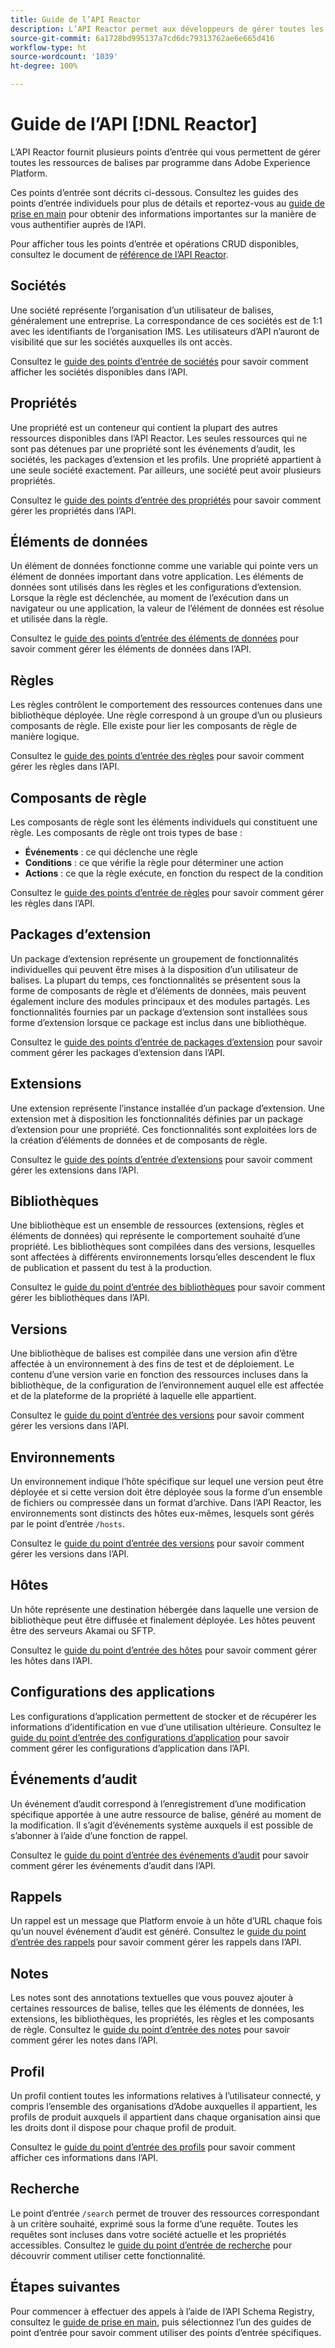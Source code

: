 ```yaml
---
title: Guide de l’API Reactor
description: L’API Reactor permet aux développeurs de gérer toutes les ressources de balises par programme dans Adobe Experience Platform. Suivez ce guide pour savoir comment effectuer des opérations clés à l’aide de l’API.
source-git-commit: 6a1728bd995137a7cd6dc79313762ae6e665d416
workflow-type: ht
source-wordcount: '1039'
ht-degree: 100%

---
```


# Guide de l’API [!DNL Reactor]

L’API Reactor fournit plusieurs points d’entrée qui vous permettent de gérer toutes les ressources de balises par programme dans Adobe Experience Platform.

Ces points d’entrée sont décrits ci-dessous. Consultez les guides des points d’entrée individuels pour plus de détails et reportez-vous au [guide de prise en main](./getting-started.md) pour obtenir des informations importantes sur la manière de vous authentifier auprès de l’API.

Pour afficher tous les points d’entrée et opérations CRUD disponibles, consultez le document de [référence de l’API Reactor](https://www.adobe.io/apis/experienceplatform/home/api-reference.html#!acpdr/swagger-specs/reactor.yaml).

## Sociétés

Une société représente l’organisation d’un utilisateur de balises, généralement une entreprise. La correspondance de ces sociétés est de 1:1 avec les identifiants de l’organisation IMS. Les utilisateurs d’API n’auront de visibilité que sur les sociétés auxquelles ils ont accès.

Consultez le [guide des points d’entrée de sociétés](./endpoints/companies.md) pour savoir comment afficher les sociétés disponibles dans l’API.

## Propriétés

Une propriété est un conteneur qui contient la plupart des autres ressources disponibles dans l’API Reactor. Les seules ressources qui ne sont pas détenues par une propriété sont les événements d’audit, les sociétés, les packages d’extension et les profils. Une propriété appartient à une seule société exactement. Par ailleurs, une société peut avoir plusieurs propriétés.

Consultez le [guide des points d’entrée des propriétés](./endpoints/properties.md) pour savoir comment gérer les propriétés dans l’API.

## Éléments de données

Un élément de données fonctionne comme une variable qui pointe vers un élément de données important dans votre application. Les éléments de données sont utilisés dans les règles et les configurations d’extension. Lorsque la règle est déclenchée, au moment de l’exécution dans un navigateur ou une application, la valeur de l’élément de données est résolue et utilisée dans la règle.

Consultez le [guide des points d’entrée des éléments de données](./endpoints/data-elements.md) pour savoir comment gérer les éléments de données dans l’API.

## Règles

Les règles contrôlent le comportement des ressources contenues dans une bibliothèque déployée. Une règle correspond à un groupe d’un ou plusieurs composants de règle. Elle existe pour lier les composants de règle de manière logique.

Consultez le [guide des points d’entrée des règles](./endpoints/rules.md) pour savoir comment gérer les règles dans l’API.

## Composants de  règle

Les composants de règle sont les éléments individuels qui constituent une règle. Les composants de règle ont trois types de base :

* **Événements** : ce qui déclenche une règle
* **Conditions** : ce que vérifie la règle pour déterminer une action
* **Actions** : ce que la règle exécute, en fonction du respect de la condition

Consultez le [guide des points d’entrée de règles](./endpoints/rules.md) pour savoir comment gérer les règles dans l’API.

## Packages d’extension

Un package d’extension représente un groupement de fonctionnalités individuelles qui peuvent être mises à la disposition d’un utilisateur de balises. La plupart du temps, ces fonctionnalités se présentent sous la forme de composants de règle et d’éléments de données, mais peuvent également inclure des modules principaux et des modules partagés. Les fonctionnalités fournies par un package d’extension sont installées sous forme d’extension lorsque ce package est inclus dans une bibliothèque.

Consultez le [guide des points d’entrée de packages d’extension](./endpoints/extension-packages.md) pour savoir comment gérer les packages d’extension dans l’API.

## Extensions

Une extension représente l’instance installée d’un package d’extension. Une extension met à disposition les fonctionnalités définies par un package d’extension pour une propriété. Ces fonctionnalités sont exploitées lors de la création d’éléments de données et de composants de règle.

Consultez le [guide des points d’entrée d’extensions](./endpoints/extensions.md) pour savoir comment gérer les extensions dans l’API.

## Bibliothèques

Une bibliothèque est un ensemble de ressources (extensions, règles et éléments de données) qui représente le comportement souhaité d’une propriété. Les bibliothèques sont compilées dans des versions, lesquelles sont affectées à différents environnements lorsqu’elles descendent le flux de publication et passent du test à la production.

Consultez le [guide du point d’entrée des bibliothèques](./endpoints/libraries.md) pour savoir comment gérer les bibliothèques dans l’API.

## Versions

Une bibliothèque de balises est compilée dans une version afin d’être affectée à un environnement à des fins de test et de déploiement. Le contenu d’une version varie en fonction des ressources incluses dans la bibliothèque, de la configuration de l’environnement auquel elle est affectée et de la plateforme de la propriété à laquelle elle appartient.

Consultez le [guide du point d’entrée des versions](./endpoints/builds.md) pour savoir comment gérer les versions dans l’API.

## Environnements

Un environnement indique l’hôte spécifique sur lequel une version peut être déployée et si cette version doit être déployée sous la forme d’un ensemble de fichiers ou compressée dans un format d’archive. Dans l’API Reactor, les environnements sont distincts des hôtes eux-mêmes, lesquels sont gérés par le point d’entrée `/hosts`.

Consultez le [guide du point d’entrée des versions](./endpoints/builds.md) pour savoir comment gérer les versions dans l’API.

## Hôtes

Un hôte représente une destination hébergée dans laquelle une version de bibliothèque peut être diffusée et finalement déployée. Les hôtes peuvent être des serveurs Akamai ou SFTP.

Consultez le [guide du point d’entrée des hôtes](./endpoints/hosts.md) pour savoir comment gérer les hôtes dans l’API.

## Configurations des applications

Les configurations d’application permettent de stocker et de récupérer les informations d’identification en vue d’une utilisation ultérieure. Consultez le [guide du point d’entrée des configurations d’application](./endpoints/app-configurations.md) pour savoir comment gérer les configurations d’application dans l’API.

## Événements d’audit

Un événement d’audit correspond à l’enregistrement d’une modification spécifique apportée à une autre ressource de balise, généré au moment de la modification. Il s’agit d’événements système auxquels il est possible de s’abonner à l’aide d’une fonction de rappel.

Consultez le [guide du point d’entrée des événements d’audit](./endpoints/audit-events.md) pour savoir comment gérer les événements d’audit dans l’API.

## Rappels

Un rappel est un message que Platform envoie à un hôte d’URL chaque fois qu’un nouvel événement d’audit est généré. Consultez le [guide du point d’entrée des rappels](./endpoints/callbacks.md) pour savoir comment gérer les rappels dans l’API.

## Notes

Les notes sont des annotations textuelles que vous pouvez ajouter à certaines ressources de balise, telles que les éléments de données, les extensions, les bibliothèques, les propriétés, les règles et les composants de règle. Consultez le [guide du point d’entrée des notes](./endpoints/notes.md) pour savoir comment gérer les notes dans l’API.

## Profil

Un profil contient toutes les informations relatives à l’utilisateur connecté, y compris l’ensemble des organisations d’Adobe auxquelles il appartient, les profils de produit auxquels il appartient dans chaque organisation ainsi que les droits dont il dispose pour chaque profil de produit.

Consultez le [guide du point d’entrée des profils](./endpoints/profile.md) pour savoir comment afficher ces informations dans l’API.

## Recherche

Le point d’entrée `/search` permet de trouver des ressources correspondant à un critère souhaité, exprimé sous la forme d’une requête. Toutes les requêtes sont incluses dans votre société actuelle et les propriétés accessibles. Consultez le [guide du point d’entrée de recherche](./endpoints/search.md) pour découvrir comment utiliser cette fonctionnalité.

## Étapes suivantes

Pour commencer à effectuer des appels à l’aide de l’API Schema Registry, consultez le [guide de prise en main](./getting-started.md), puis sélectionnez l’un des guides de point d’entrée pour savoir comment utiliser des points d’entrée spécifiques.
